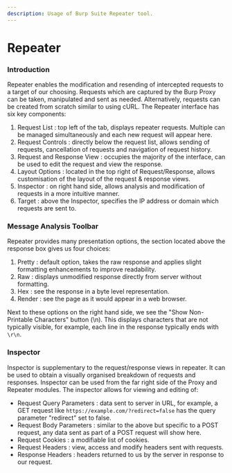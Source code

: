 ```yaml
---
description: Usage of Burp Suite Repeater tool.
---
```


# Repeater

### Introduction

Repeater enables the modification and resending of intercepted requests to a target of our choosing. Requests which are captured by the Burp Proxy can be taken, manipulated and sent as needed. Alternatively, requests can be created from scratch similar to using cURL. The Repeater interface has six key components:

1. Request List : top left of the tab, displays repeater requests. Multiple can be managed simultaneously and each new request will appear here.
2. Request Controls : directly below the request list, allows sending of requests, cancellation of requests and navigation of request history.
3. Request and Response View : occupies the majority of the interface, can be used to edit the request and view the response.
4. Layout Options : located in the top right of Request/Response, allows customisation of the layout of the request & response views.
5. Inspector : on right hand side, allows analysis and modification of requests in a more intuitive manner.
6. Target : above the Inspector, specifies the IP address or domain which requests are sent to.

### Message Analysis Toolbar

Repeater provides many presentation options, the section located above the response box gives us four choices:

1. Pretty : default option, takes the raw response and applies slight formatting enhancements to improve readability.
2. Raw : displays unmodified response directly from server without formatting.
3. Hex : see the response in a byte level representation.
4. Render : see the page as it would appear in a web browser.

Next to these options on the right hand side, we see the "Show Non-Printable Characters" button (\n). This displays characters that are not typically visible, for example, each line in the response typically ends with `\r\n`.

### Inspector

Inspector is supplementary to the request/response views in repeater. It can be used to obtain a visually organised breakdown of requests and responses. Inspector can be used from the far right side of the Proxy and Repeater modules. The inspector allows for viewing and editing of:

* Request Query Parameters : data sent to server in URL, for example, a GET request like `https://example.com/?redirect=false` has the query parameter "redirect" set to false.
* Request Body Parameters : similar to the above but specific to a POST request, any data sent as part of a POST request will show here.
* Request Cookies : a modifiable list of cookies.
* Request Headers : view, access and modify headers sent with requests.
* Response Headers : headers returned to us by the server in response to our request.
